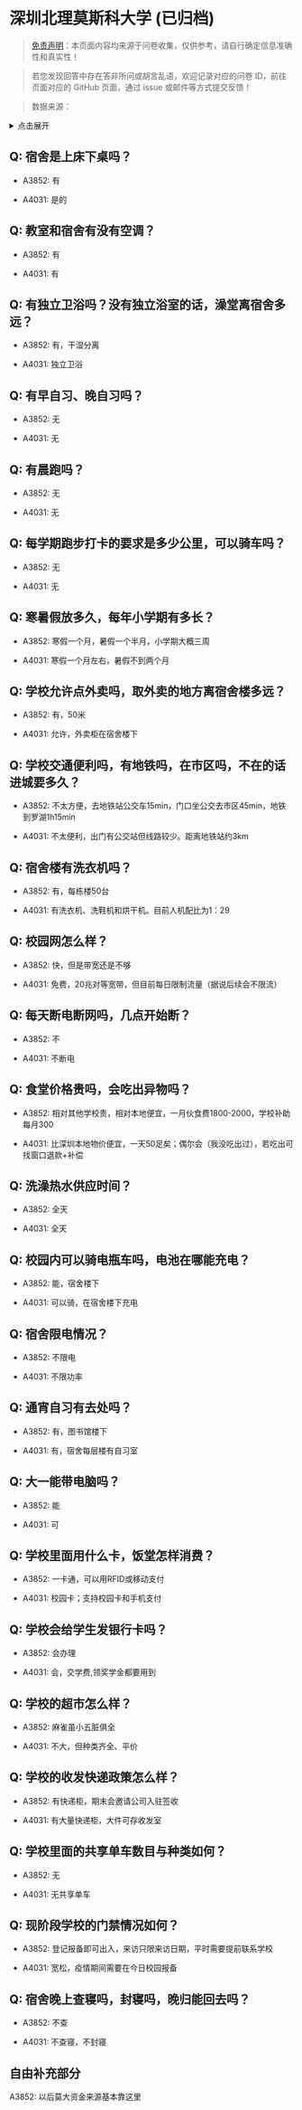 # 深圳北理莫斯科大学 (已归档)

> [免责声明](https://colleges.chat/#_3)：本页面内容均来源于问卷收集，仅供参考，请自行确定信息准确性和真实性！

> 若您发现回答中存在答非所问或胡言乱语，欢迎记录对应的问卷 ID，前往页面对应的 GitHub 页面，通过 issue 或邮件等方式提交反馈！

> 数据来源：

<details><summary>点击展开</summary>
<ul>
<li>A3852: 匿名 (2021 年 07 月)</li>
<li>A4031: 匿名 (2022 年 02 月)</li>
</ul>
</details>

## Q: 宿舍是上床下桌吗？

- A3852: 有

- A4031: 是的

## Q: 教室和宿舍有没有空调？

- A3852: 有

- A4031: 有

## Q: 有独立卫浴吗？没有独立浴室的话，澡堂离宿舍多远？

- A3852: 有，干湿分离

- A4031: 独立卫浴

## Q: 有早自习、晚自习吗？

- A3852: 无

- A4031: 无

## Q: 有晨跑吗？

- A3852: 无

- A4031: 无

## Q: 每学期跑步打卡的要求是多少公里，可以骑车吗？

- A3852: 无

- A4031: 无

## Q: 寒暑假放多久，每年小学期有多长？

- A3852: 寒假一个月，暑假一个半月，小学期大概三周

- A4031: 寒假一个月左右，暑假不到两个月

## Q: 学校允许点外卖吗，取外卖的地方离宿舍楼多远？

- A3852: 有，50米

- A4031: 允许，外卖柜在宿舍楼下

## Q: 学校交通便利吗，有地铁吗，在市区吗，不在的话进城要多久？

- A3852: 不太方便，去地铁站公交车15min，门口坐公交去市区45min，地铁到罗湖1h15min

- A4031: 不太便利，出门有公交站但线路较少。距离地铁站约3km

## Q: 宿舍楼有洗衣机吗？

- A3852: 有，每栋楼50台

- A4031: 有洗衣机、洗鞋机和烘干机。目前人机配比为1：29

## Q: 校园网怎么样？

- A3852: 快，但是带宽还是不够

- A4031: 免费，20兆对等宽带，但目前每日限制流量（据说后续会不限流）

## Q: 每天断电断网吗，几点开始断？

- A3852: 不

- A4031: 不断电

## Q: 食堂价格贵吗，会吃出异物吗？

- A3852: 相对其他学校贵，相对本地便宜，一月伙食费1800-2000，学校补助每月300

- A4031: 比深圳本地物价便宜，一天50足矣；偶尔会（我没吃出过），若吃出可找窗口退款+补偿

## Q: 洗澡热水供应时间？

- A3852: 全天

- A4031: 全天

## Q: 校园内可以骑电瓶车吗，电池在哪能充电？

- A3852: 能，宿舍楼下

- A4031: 可以骑，在宿舍楼下充电

## Q: 宿舍限电情况？

- A3852: 不限电

- A4031: 不限功率

## Q: 通宵自习有去处吗？

- A3852: 有，图书馆楼下

- A4031: 有，宿舍每层楼有自习室

## Q: 大一能带电脑吗？

- A3852: 能

- A4031: 可

## Q: 学校里面用什么卡，饭堂怎样消费？

- A3852: 一卡通，可以用RFID或移动支付

- A4031: 校园卡；支持校园卡和手机支付

## Q: 学校会给学生发银行卡吗？

- A3852: 会办理

- A4031: 会，交学费,领奖学金都要用到

## Q: 学校的超市怎么样？

- A3852: 麻雀虽小五脏俱全

- A4031: 不大，但种类齐全、平价

## Q: 学校的收发快递政策怎么样？

- A3852: 有快递柜，期末会邀请公司入驻签收

- A4031: 有大量快递柜，大件可存收发室

## Q: 学校里面的共享单车数目与种类如何？

- A3852: 无

- A4031: 无共享单车

## Q: 现阶段学校的门禁情况如何？

- A3852: 登记报备即可出入，来访只限来访日期，平时需要提前联系学校

- A4031: 宽松，疫情期间需要在今日校园报备

## Q: 宿舍晚上查寝吗，封寝吗，晚归能回去吗？

- A3852: 不查

- A4031: 不查寝，不封寝

## 自由补充部分

A3852: 以后莫大资金来源基本靠这里